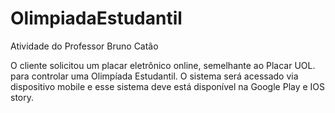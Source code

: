 # OlimpiadaEstudantil
Atividade do Professor Bruno Catão

O cliente solicitou um placar eletrônico online, semelhante ao Placar UOL. para controlar uma Olimpíada Estudantil. O sistema será acessado via dispositivo mobile e esse sistema deve está disponível na Google Play e IOS story.

